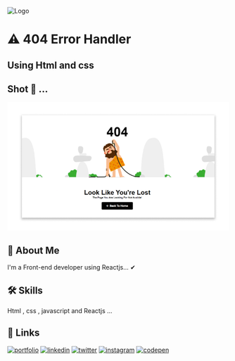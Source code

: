 
![Logo](https://www.pngkit.com/png/full/212-2123468_404-hd.png)


# ⚠ 404 Error Handler

## Using Html and css


 
## Shot 📸 ...


![Screenshot](./assets/preview/preview.png)


## 🚀 About Me
I'm a Front-end developer using Reactjs... ✔


## 🛠 Skills
Html , css , javascript and Reactjs ...


## 🔗 Links

[![portfolio](https://img.shields.io/badge/my_portfolio-black?style=for-the-badge&logo=ko-fi&logoColor=white)](https://prasoonm.com/)
[![linkedin](https://img.shields.io/badge/linkedin-white?style=for-the-badge&logo=linkedin&logoColor=blue)](https://www.linkedin.com/in/prasoon-mohan//)
[![twitter](https://img.shields.io/badge/twitter-white?style=for-the-badge&logo=twitter&logoColor=blue)](https://twitter.com/mohan_prasoon)
[![instagram](https://img.shields.io/badge/instagram-white?style=for-the-badge&logo=instagram&logoColor=purple)](https://twitter.com/mohan_prasoon)
[![codepen](https://img.shields.io/badge/codepen-white?style=for-the-badge&logo=codepen&logoColor=black)](https://codepen.io/prasoonmohan)
 
